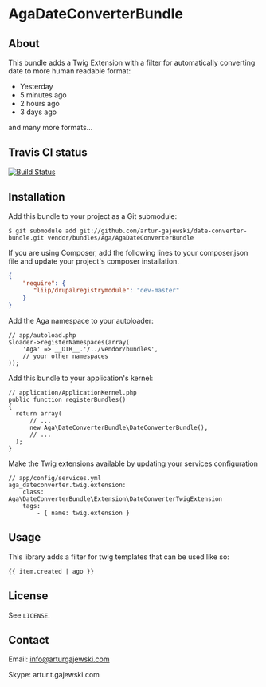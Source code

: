 # AgaDateConverterBundle #

## About

This bundle adds a Twig Extension with a filter for automatically converting date to more human readable format:

- Yesterday
- 5 minutes ago
- 2 hours ago
- 3 days ago

and many more formats...

## Travis CI status

[![Build Status](https://secure.travis-ci.org/artur-gajewski/date-converter-bundle.png)](https://travis-ci.org/artur-gajewski/date-converter-bundle)

## Installation

Add this bundle to your project as a Git submodule:

	$ git submodule add git://github.com/artur-gajewski/date-converter-bundle.git vendor/bundles/Aga/AgaDateConverterBundle

If you are using Composer, add the following lines to your composer.json file and update your project's composer installation.

```json
{
    "require": {
       "liip/drupalregistrymodule": "dev-master"
    }
}
```

Add the Aga namespace to your autoloader:

	// app/autoload.php
	$loader->registerNamespaces(array(
		'Aga' => __DIR__.'/../vendor/bundles',
		// your other namespaces
	));

Add this bundle to your application's kernel:

	// application/ApplicationKernel.php
	public function registerBundles()
	{
	  return array(
		  // ...
		  new Aga\DateConverterBundle\DateConverterBundle(),
		  // ...
	  );
	}
	
Make the Twig extensions available by updating your services configuration

	// app/config/services.yml
	aga_dateconverter.twig.extension:
		class: Aga\DateConverterBundle\Extension\DateConverterTwigExtension  
		tags:
			- { name: twig.extension }

## Usage

This library adds a filter for twig templates that can be used like so:

    {{ item.created | ago }}

## License

See `LICENSE`.

## Contact

Email: info@arturgajewski.com

Skype: artur.t.gajewski.com